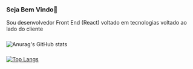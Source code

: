 ### Seja Bem Vindo👋  
Sou desenvolvedor Front End (React) voltado em tecnologias voltado ao lado do cliente    
#####
![Anurag's GitHub stats](https://github-readme-stats.vercel.app/api?username=olavioch&show_icons=true)  
#####
[![Top Langs](https://github-readme-stats.vercel.app/api/top-langs/?username=olavioch&layout=compact)](https://github.com/anuraghazra/github-readme-stats)

<!--
**olavioch/olavioch** is a ✨ _special_ ✨ repository because its `README.md` (this file) appears on your GitHub profile.

Here are some ideas to get you started:

- 🔭 I’m currently working on ...
- 🌱 I’m currently learning ...
- 👯 I’m looking to collaborate on ...
- 🤔 I’m looking for help with ...
- 💬 Ask me about ...
- 📫 How to reach me: ...
- 😄 Pronouns: ...
- ⚡ Fun fact: ...
-->
